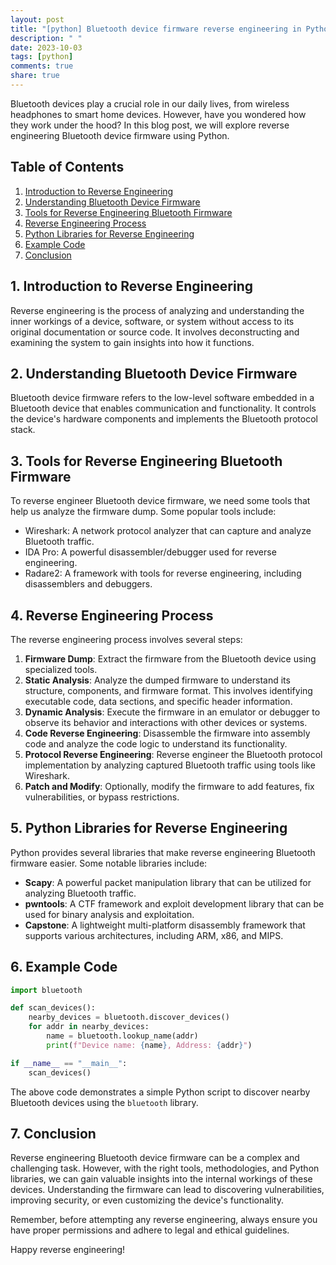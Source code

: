 ```yaml
---
layout: post
title: "[python] Bluetooth device firmware reverse engineering in Python"
description: " "
date: 2023-10-03
tags: [python]
comments: true
share: true
---
```


Bluetooth devices play a crucial role in our daily lives, from wireless headphones to smart home devices. However, have you wondered how they work under the hood? In this blog post, we will explore reverse engineering Bluetooth device firmware using Python.

## Table of Contents
1. [Introduction to Reverse Engineering](#introduction)
2. [Understanding Bluetooth Device Firmware](#firmware)
3. [Tools for Reverse Engineering Bluetooth Firmware](#tools)
4. [Reverse Engineering Process](#process)
5. [Python Libraries for Reverse Engineering](#libraries)
6. [Example Code](#code)
7. [Conclusion](#conclusion)

## 1. Introduction to Reverse Engineering <a name="introduction"></a>
Reverse engineering is the process of analyzing and understanding the inner workings of a device, software, or system without access to its original documentation or source code. It involves deconstructing and examining the system to gain insights into how it functions.

## 2. Understanding Bluetooth Device Firmware <a name="firmware"></a>
Bluetooth device firmware refers to the low-level software embedded in a Bluetooth device that enables communication and functionality. It controls the device's hardware components and implements the Bluetooth protocol stack.

## 3. Tools for Reverse Engineering Bluetooth Firmware <a name="tools"></a>
To reverse engineer Bluetooth device firmware, we need some tools that help us analyze the firmware dump. Some popular tools include:
- Wireshark: A network protocol analyzer that can capture and analyze Bluetooth traffic.
- IDA Pro: A powerful disassembler/debugger used for reverse engineering.
- Radare2: A framework with tools for reverse engineering, including disassemblers and debuggers.

## 4. Reverse Engineering Process <a name="process"></a>
The reverse engineering process involves several steps:
1. **Firmware Dump**: Extract the firmware from the Bluetooth device using specialized tools.
2. **Static Analysis**: Analyze the dumped firmware to understand its structure, components, and firmware format. This involves identifying executable code, data sections, and specific header information.
3. **Dynamic Analysis**: Execute the firmware in an emulator or debugger to observe its behavior and interactions with other devices or systems.
4. **Code Reverse Engineering**: Disassemble the firmware into assembly code and analyze the code logic to understand its functionality.
5. **Protocol Reverse Engineering**: Reverse engineer the Bluetooth protocol implementation by analyzing captured Bluetooth traffic using tools like Wireshark.
6. **Patch and Modify**: Optionally, modify the firmware to add features, fix vulnerabilities, or bypass restrictions.

## 5. Python Libraries for Reverse Engineering <a name="libraries"></a>
Python provides several libraries that make reverse engineering Bluetooth firmware easier. Some notable libraries include:
- **Scapy**: A powerful packet manipulation library that can be utilized for analyzing Bluetooth traffic.
- **pwntools**: A CTF framework and exploit development library that can be used for binary analysis and exploitation.
- **Capstone**: A lightweight multi-platform disassembly framework that supports various architectures, including ARM, x86, and MIPS.

## 6. Example Code <a name="code"></a>
```python
import bluetooth

def scan_devices():
    nearby_devices = bluetooth.discover_devices()
    for addr in nearby_devices:
        name = bluetooth.lookup_name(addr)
        print(f"Device name: {name}, Address: {addr}")

if __name__ == "__main__":
    scan_devices()
```

The above code demonstrates a simple Python script to discover nearby Bluetooth devices using the `bluetooth` library.

## 7. Conclusion <a name="conclusion"></a>
Reverse engineering Bluetooth device firmware can be a complex and challenging task. However, with the right tools, methodologies, and Python libraries, we can gain valuable insights into the internal workings of these devices. Understanding the firmware can lead to discovering vulnerabilities, improving security, or even customizing the device's functionality.

Remember, before attempting any reverse engineering, always ensure you have proper permissions and adhere to legal and ethical guidelines.

Happy reverse engineering!